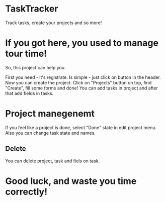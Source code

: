 # TaskTracker
Track tasks, create your projects and so more!

# If you got here, you used to manage tour time!
So, this project can help you.

First you need - it's registrate. Is simple - just click on button in the header.
Now you can create the project. Click on "Projects" button on top, find "Create", fill some forms and done!
You can add tasks in project and after that add fields in tasks.  

# Project manegenemt
If you feel like a project is done, select "Done" state in edit project menu.
Also you can change task state and names.

## Delete
You can delete project, task and fiels on task.

# Good luck, and waste you time correctly!
